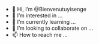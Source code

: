 - 👋 Hi, I’m @Bienvenutuyisenge
- 👀 I’m interested in ...
- 🌱 I’m currently learning ...
- 💞️ I’m looking to collaborate on ...
- 📫 How to reach me ...

<!---
Bienvenutuyisenge/Bienvenutuyisenge is a ✨ special ✨ repository because its `README.md` (this file) appears on your GitHub profile.
You can click the Preview link to take a look at your changes.
--->

